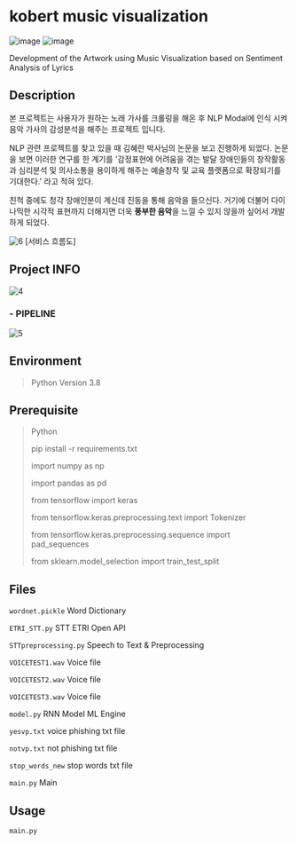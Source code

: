 
# kobert music visualization
![image](https://user-images.githubusercontent.com/98085184/230533799-512495e0-743f-4eef-9ea0-de19c9038403.png)
![image](https://user-images.githubusercontent.com/98085184/230533920-fe009a46-70e1-496d-bea3-bd08ca33d4ca.png)

Development of the Artwork using Music Visualization based on Sentiment Analysis of Lyrics

## Description
본 프로젝트는 사용자가 원하는 노래 가사를 크롤링을 해온 후 NLP Modal에 인식 시켜 음악 가사의 감성분석을 해주는 프로젝트 입니다.

NLP 관련 프로젝트를 찾고 있을 때 김혜란 박사님의 논문을 보고 진행하게 되었다.
논문을 보면 이러한 연구를 한 계기를 '감정표현에 어려움을 겪는 발달 장애인들의 창작활동과 심리분석 및 의사소통을 용이하게 해주는 예술창작 및 교육 플랫폼으로 확장되기를 기대한다.' 라고 적혀 있다.

친척 중에도 청각 장애인분이 계신데 진동을 통해 음악을 들으신다. 
거기에 더불어 다이나믹한 시각적 표현까지 더해지면 더욱 **풍부한 음악**을 느낄 수 있지 않을까 싶어서 개발하게 되었다.

![6](https://user-images.githubusercontent.com/98085184/230531876-df7879e6-9231-40ad-b682-4b5146f54a6d.png)
[서비스 흐름도]

## Project INFO
![4](https://user-images.githubusercontent.com/98085184/230531609-01fa48ca-22c6-434c-8dd7-a81b661a9b6c.png)

### - PIPELINE
![5](https://user-images.githubusercontent.com/98085184/230531750-a0d2d303-2667-45be-bfbd-ad5892873deb.png)


## Environment

> Python Version 3.8


## Prerequisite
> Python
> 
> pip install -r requirements.txt
>
> import numpy as np
>
> import pandas as pd
>
> from tensorflow import keras
> 
> from tensorflow.keras.preprocessing.text import Tokenizer
> 
> from tensorflow.keras.preprocessing.sequence import pad_sequences
> 
> from sklearn.model_selection import train_test_split


## Files
`wordnet.pickle` Word Dictionary

`ETRI_STT.py` STT ETRI Open API

`STTpreprocessing.py` Speech to Text & Preprocessing

`VOICETEST1.wav` Voice file

`VOICETEST2.wav` Voice file

`VOICETEST3.wav` Voice file

`model.py` RNN Model ML Engine

`yesvp.txt` voice phishing  txt file

`notvp.txt` not phishing txt file

`stop_words_new` stop words txt file

`main.py` Main 


## Usage 
`main.py`
